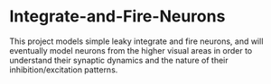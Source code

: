 # Integrate-and-Fire-Neurons

This project models simple leaky integrate and fire neurons, and will eventually model neurons from the higher visual areas in order to understand their synaptic dynamics and the nature of their inhibition/excitation patterns.
